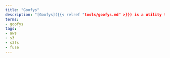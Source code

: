 ```yaml
---
title: "Goofys"
description: "[Goofys]({{< relref "tools/goofys.md" >}}) is a utility that implements S3-backed filesystems using FUSE."
terms:
- goofys
tags:
- aws
- s3
- s3fs
- fuse
---
```

